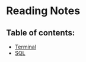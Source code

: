 # Reading Notes
## Table of contents:
- [Terminal](/readingNotes/Terminal.md)
- [SQL](/readingNotes/SQL.md)
